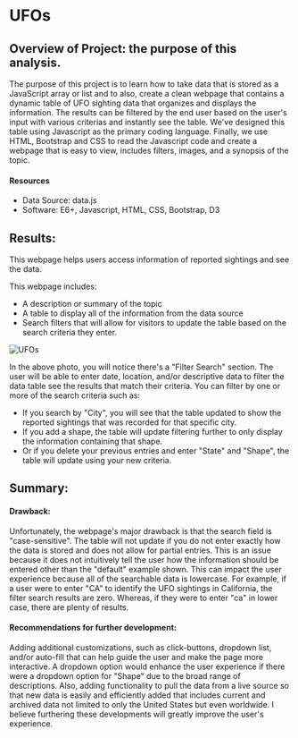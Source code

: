 # UFOs
## Overview of Project: the purpose of this analysis.
The purpose of this project is to learn how to take data that is stored as a JavaScript array or list and to also, create a clean webpage that contains a dynamic table of UFO sighting data that organizes and displays the information. The results can be filtered by the end user based on the user's input with various criterias and instantly see the table. We've designed this table using Javascript as the primary coding language. Finally, we use HTML, Bootstrap and CSS to read the Javascript code and create a webpage that is easy to view, includes filters, images, and a synopsis of the topic.

#### Resources
- Data Source: data.js
- Software: E6+, Javascript, HTML, CSS, Bootstrap, D3

## Results:
This webpage helps users access information of reported sightings and see the data. 

This webpage includes:
- A description or summary of the topic
- A table to display all of the information from the data source
- Search filters that will allow for visitors to update the table based on the search criteria they enter.

![UFOs](https://user-images.githubusercontent.com/33900637/152670333-c8ec8563-8625-4e90-b042-76b2a644e265.png)

In the above photo, you will notice there's a "Filter Search" section. The user will be able to enter date, location, and/or descriptive data to filter the data table see the results that match their criteria. You can filter by one or more of the search criteria such as:
- If you search by "City", you will see that the table updated to show the reported sightings that was recorded for that specific city.
- If you add a shape, the table will update filtering further to only display the information containing that shape.
- Or if you delete your previous entries and enter "State" and "Shape", the table will update using your new criteria.

## Summary:
#### Drawback:
Unfortunately, the webpage's major drawback is that the search field is "case-sensitive". The table will not update if you do not enter exactly how the data is stored and does not allow for partial entries. This is an issue because it does not intuitively tell the user how the information should be entered other than the "default" example shown. This can impact the user experience because all of the searchable data is lowercase. For example, if a user were to enter "CA" to identify the UFO sightings in California, the filter search results are zero. Whereas, if they were to enter "ca" in lower case, there are plenty of results.

#### Recommendations for further development:
Adding additional customizations, such as click-buttons, dropdown list, and/or auto-fill that can help guide the user and make the page more interactive. A dropdown option would enhance the user experience if there were a dropdown option for "Shape" due to the broad range of descriptions. Also, adding functionality to pull the data from a live source so that new data is easily and efficiently added that includes current and archived data not limited to only the United States but even worldwide.   I believe furthering these developments will greatly improve the user's experience. 
